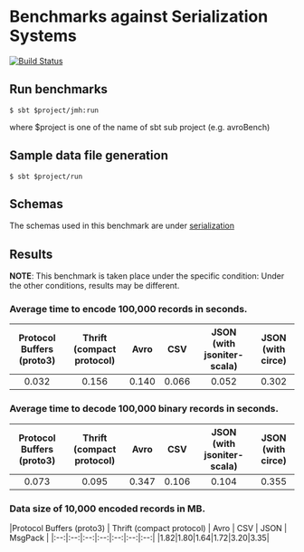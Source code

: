 
# Benchmarks against Serialization Systems
[![Build Status](https://travis-ci.org/saint1991/serialization-benchmark.svg?branch=master)](https://travis-ci.org/saint1991/serialization-benchmark)

## Run benchmarks
```
$ sbt $project/jmh:run
```
where $project is one of the name of sbt sub project (e.g. avroBench)


## Sample data file generation
```
$ sbt $project/run
```

## Schemas
The schemas used in this benchmark are under [serialization](schema)

## Results

**NOTE**: 
This benchmark is taken place under the specific condition: 
Under the other conditions, results may be different.

### Average time to encode 100,000 records in seconds.

|Protocol Buffers (proto3) | Thrift (compact protocol) | Avro | CSV | JSON (with jsoniter-scala) | JSON (with circe) |
|:--:|:--:|:--:|:--:|:--:|:--:|
|0.032|0.156|0.140|0.066|0.052|0.302|

### Average time to decode 100,000 binary records in seconds.
|Protocol Buffers (proto3) | Thrift (compact protocol) | Avro | CSV | JSON (with jsoniter-scala) | JSON (with circe) |
|:--:|:--:|:--:|:--:|:--:|:--:|
|0.073|0.095|0.347|0.106|0.104|0.355|

### Data size of 10,000 encoded records in MB.
|Protocol Buffers (proto3) | Thrift (compact protocol) | Avro | CSV | JSON | MsgPack |
|:--:|:--:|:--:|:--:|:--:|:--:|:--:|
|1.82|1.80|1.64|1.72|3.20|3.35|
